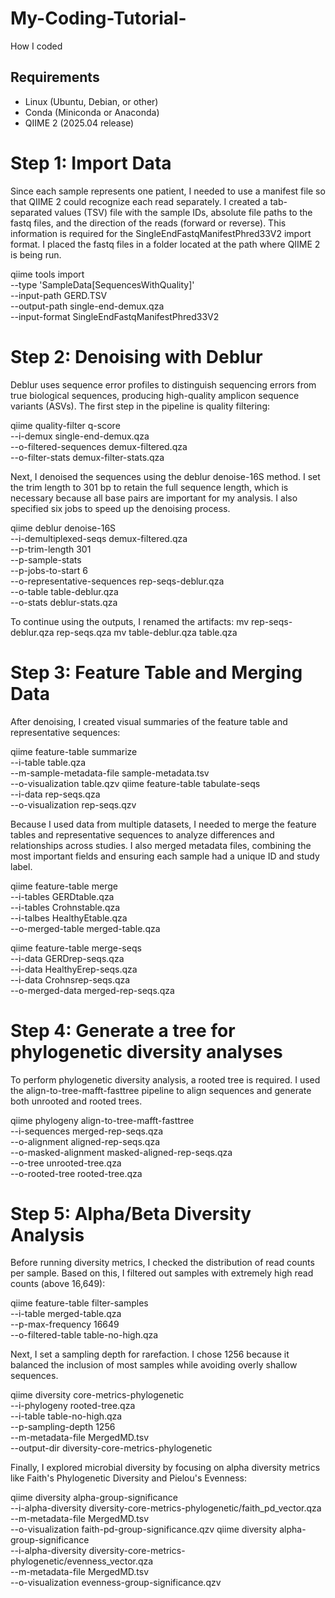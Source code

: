 # My-Coding-Tutorial-
How I coded
## Requirements
- Linux (Ubuntu, Debian, or other)
- Conda (Miniconda or Anaconda)
- QIIME 2 (2025.04 release)
  
# Step 1: Import Data

  Since each sample represents one patient, I needed to use a manifest file so that QIIME 2 could recognize each read separately. I created a tab-separated values (TSV) file with the sample IDs, absolute file paths to the fastq files, and the direction of the reads (forward or reverse). This information is required for the SingleEndFastqManifestPhred33V2 import format. I placed the fastq files in a folder located at the path where QIIME 2 is being run.

qiime tools import \
  --type 'SampleData[SequencesWithQuality]' \
  --input-path GERD.TSV \
  --output-path single-end-demux.qza \
  --input-format SingleEndFastqManifestPhred33V2
  
# Step 2: Denoising with Deblur 

Deblur uses sequence error profiles to distinguish sequencing errors from true biological sequences, producing high-quality amplicon sequence variants (ASVs). The first step in the pipeline is quality filtering:

  qiime quality-filter q-score \
  --i-demux single-end-demux.qza \
  --o-filtered-sequences demux-filtered.qza \
  --o-filter-stats demux-filter-stats.qza
  
Next, I denoised the sequences using the deblur denoise-16S method. I set the trim length to 301 bp to retain the full sequence length, which is necessary because all base pairs are important for my analysis. I also specified six jobs to speed up the denoising process.
  
  qiime deblur denoise-16S \
  --i-demultiplexed-seqs demux-filtered.qza \
  --p-trim-length 301 \
  --p-sample-stats \
  --p-jobs-to-start 6 \
  --o-representative-sequences rep-seqs-deblur.qza \
  --o-table table-deblur.qza \
  --o-stats deblur-stats.qza

To continue using the outputs, I renamed the artifacts: 
  mv rep-seqs-deblur.qza rep-seqs.qza
  mv table-deblur.qza table.qza
# Step 3: Feature Table and Merging Data
After denoising, I created visual summaries of the feature table and representative sequences:

qiime feature-table summarize \
  --i-table table.qza \
  --m-sample-metadata-file sample-metadata.tsv \
  --o-visualization table.qzv
qiime feature-table tabulate-seqs \
  --i-data rep-seqs.qza \
  --o-visualization rep-seqs.qzv

Because I used data from multiple datasets, I needed to merge the feature tables and representative sequences to analyze differences and relationships across studies. I also merged metadata files, combining the most important fields and ensuring each sample had a unique ID and study label.  

  qiime feature-table merge \
  --i-tables GERDtable.qza \
  --i-tables Crohnstable.qza \
  --i-talbes HealthyEtable.qza \
  --o-merged-table merged-table.qza

  qiime feature-table merge-seqs \
  --i-data GERDrep-seqs.qza \
  --i-data HealthyErep-seqs.qza \
  --i-data Crohnsrep-seqs.qza \
  --o-merged-data merged-rep-seqs.qza
  
# Step 4: Generate a tree for phylogenetic diversity analyses 
To perform phylogenetic diversity analysis, a rooted tree is required. I used the align-to-tree-mafft-fasttree pipeline to align sequences and generate both unrooted and rooted trees.

  qiime phylogeny align-to-tree-mafft-fasttree \
  --i-sequences merged-rep-seqs.qza \
  --o-alignment aligned-rep-seqs.qza \
  --o-masked-alignment masked-aligned-rep-seqs.qza \
  --o-tree unrooted-tree.qza \
  --o-rooted-tree rooted-tree.qza

# Step 5: Alpha/Beta Diversity Analysis
Before running diversity metrics, I checked the distribution of read counts per sample. Based on this, I filtered out samples with extremely high read counts (above 16,649):

  qiime feature-table filter-samples \
  --i-table merged-table.qza \
  --p-max-frequency 16649 \
  --o-filtered-table table-no-high.qza

Next, I set a sampling depth for rarefaction. I chose 1256 because it balanced the inclusion of most samples while avoiding overly shallow sequences.

qiime diversity core-metrics-phylogenetic \
  --i-phylogeny rooted-tree.qza \
  --i-table table-no-high.qza \
  --p-sampling-depth 1256 \
  --m-metadata-file MergedMD.tsv \
  --output-dir diversity-core-metrics-phylogenetic

Finally, I explored microbial diversity by focusing on alpha diversity metrics like Faith's Phylogenetic Diversity and Pielou's Evenness:

  qiime diversity alpha-group-significance \
  --i-alpha-diversity diversity-core-metrics-phylogenetic/faith_pd_vector.qza \
  --m-metadata-file MergedMD.tsv \
  --o-visualization faith-pd-group-significance.qzv
qiime diversity alpha-group-significance \
  --i-alpha-diversity diversity-core-metrics-phylogenetic/evenness_vector.qza \
  --m-metadata-file MergedMD.tsv \
  --o-visualization evenness-group-significance.qzv
  
